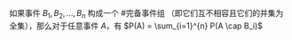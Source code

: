 如果事件 $B_1, B_2, ..., B_n$ 构成一个 #完备事件组 （即它们互不相容且它们的并集为全集），那么对于任意事件 $A$，有 $P(A) = \sum_{i=1}^{n} P(A \cap B_i)$ 
